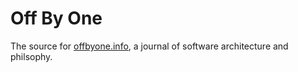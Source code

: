 # Off By One

The source for [offbyone.info](http://offbyone.info), a journal of software architecture and philsophy.
